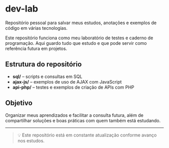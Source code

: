 # dev-lab

Repositório pessoal para salvar meus estudos, anotações e exemplos de código em várias tecnologias.

Este repositório funciona como meu laboratório de testes e caderno de programação. Aqui guardo tudo que estudo e que pode servir como referência futura em projetos.

## Estrutura do repositório

- **sql/** – scripts e consultas em SQL
- **ajax-js/** – exemplos de uso de AJAX com JavaScript
- **api-php/** – testes e exemplos de criação de APIs com PHP

## Objetivo

Organizar meus aprendizados e facilitar a consulta futura, além de compartilhar soluções e boas práticas com quem também está estudando.

---

> 💡 Este repositório está em constante atualização conforme avanço nos estudos.
